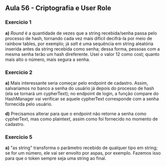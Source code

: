## Aula 56 - Criptografia e User Role

### Exercicio 1

**a)** *Round* é a quantidade de vezes que a string recebida/senha passa pelo processo de hash, tornando cada vez mais difícil decifrá-la por meio de rainbow tables, por exemplo; já *salt* é uma sequência em string aleatória inserida antes da string recebida como senha; dessa forma, pessoas com a mesma senha terão um hash direferente. Usei o valor 12 como cost; quanto mais alto o número, mais segura a senha. 

### Exercicio 2

**a)** Mais interessante seria começar pelo endpoint de cadastro. Assim, salvariamos no banco a senha do usuário já depois do processo de hash (ela se tornará um cypherText); no endpoint de login, a função compare do HashManager vai verificar se aquele cypherText corresponde com a senha fornecida pelo usuário. 

**d)** Precisamos alterar para que o endpoint não retorne a senha como cypherText, mas como plaintext, assim como foi fornecido no momento de cadastro. 

### Exercicio 5

**a)** "as string" transforma o parâmetro recebido de qualquer tipo em string; se for um número, ele vai ser envolto por aspas, por exemplo. Fazemos isso para que o token sempre seja uma string ao final. 


 


